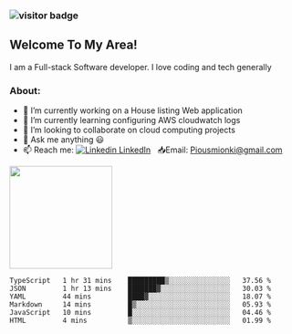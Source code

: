 ### ![visitor badge](https://visitor-badge.glitch.me/badge?page_id=mionki.visitor-badge&left_color=red&right_color=green&left_text=Hello%20Visitors)

## **Welcome To My Area!**

I am a Full-stack Software developer. I love coding and tech generally

### About:

- 🔭 I’m currently working on a House listing Web application
- 🌱 I’m currently learning configuring AWS cloudwatch logs
- 👯 I’m looking to collaborate on cloud computing projects
- 💬 Ask me anything :smiley:
- 📫 Reach me: [![Linkedin](https://i.stack.imgur.com/gVE0j.png) LinkedIn](https://www.linkedin.com/in/pius-mionki-96955218a)
&nbsp; 
:inbox_tray:Email: [Piousmionki@gmail.com](https://www.gmail.com)


<img height="180em" src="https://github-readme-stats.vercel.app/api?username=mionki&show_icons=true&hide_border=true&&count_private=true&include_all_commits=false" />


<!--START_SECTION:waka-->

```text
TypeScript   1 hr 31 mins    █████████▒░░░░░░░░░░░░░░░   37.56 %
JSON         1 hr 13 mins    ███████▓░░░░░░░░░░░░░░░░░   30.03 %
YAML         44 mins         ████▓░░░░░░░░░░░░░░░░░░░░   18.07 %
Markdown     14 mins         █▒░░░░░░░░░░░░░░░░░░░░░░░   05.93 %
JavaScript   10 mins         █░░░░░░░░░░░░░░░░░░░░░░░░   04.46 %
HTML         4 mins          ▒░░░░░░░░░░░░░░░░░░░░░░░░   01.99 %
```

<!--END_SECTION:waka-->


<!--
**mionki/mionki** is a ✨ _special_ ✨ repository because its `README.md` (this file) appears on your GitHub profile.

Here are some ideas to get you started:

- 🔭 I’m currently working on ...
- 🌱 I’m currently learning ...
- 👯 I’m looking to collaborate on ...
- 🤔 I’m looking for help with ...
- 💬 Ask me about ...
- 📫 How to reach me: ...
- 😄 Pronouns: ...
- ⚡ Fun fact: ...
-->
